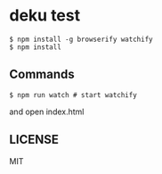 # deku test

```
$ npm install -g browserify watchify
$ npm install
```

## Commands

```
$ npm run watch # start watchify
```

and open index.html

## LICENSE

MIT
